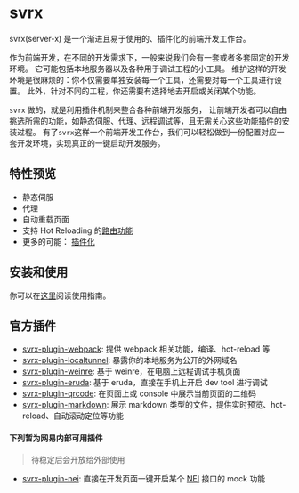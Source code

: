 # svrx

svrx(server-x) 是一个渐进且易于使用的、插件化的前端开发工作台。

作为前端开发，在不同的开发需求下，一般来说我们会有一套或者多套固定的开发环境。
它可能包括本地服务器以及各种用于调试工程的小工具。
维护这样的开发环境是很麻烦的：你不仅需要单独安装每一个工具，还需要对每一个工具进行设置。
此外，针对不同的工程，你还需要有选择地去开启或关闭某个功能。

`svrx` 做的，就是利用插件机制来整合各种前端开发服务，
让前端开发者可以自由挑选所需的功能，如静态伺服、代理、远程调试等，且无需关心这些功能插件的安装过程。
有了`svrx`这样一个前端开发工作台，我们可以轻松做到一份配置对应一套开发环境，实现真正的一键启动开发服务。

## 特性预览

- 静态伺服
- 代理
- 自动重载页面
- 支持 Hot Reloading 的[路由功能](./zh/guide/route.md)
- 更多的可能： [插件化](./zh/contribute/plugin.md)

## 安装和使用

你可以在[这里](/zh/guide/usage.md)阅读使用指南。

## 官方插件

+ [svrx-plugin-webpack](https://github.com/x-orpheus/svrx-plugin-webpack):
    提供 webpack 相关功能，编译、hot-reload 等
+ [svrx-plugin-localtunnel](https://github.com/x-orpheus/svrx-plugin-localtunnel): 
    暴露你的本地服务为公开的外网域名
+ [svrx-plugin-weinre](https://github.com/x-orpheus/svrx-plugin-weinre): 
    基于 weinre，在电脑上远程调试手机页面
+ [svrx-plugin-eruda](https://github.com/x-orpheus/svrx-plugin-eruda): 
    基于 eruda，直接在手机上开启 dev tool 进行调试
+ [svrx-plugin-qrcode](https://github.com/x-orpheus/svrx-plugin-qrcode): 
    在页面上或 console 中展示当前页面的二维码
+ [svrx-plugin-markdown](https://github.com/x-orpheus/svrx-plugin-markdown): 
    展示 markdown 类型的文件，提供实时预览、hot-reload、自动滚动定位等功能

#### 下列暂为网易内部可用插件

> 待稳定后会开放给外部使用

+ [svrx-plugin-nei](https://g.hz.netease.com/cloudmusic-frontend/svrx-plugin-nei): 
    直接在开发页面一键开启某个 [NEI](https://nei.netease.com/) 接口的 mock 功能
    
